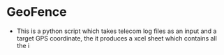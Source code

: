 # GeoFence
- This is a python script which takes telecom log files as an input and a target GPS coordinate, the it produces a xcel sheet which contains all the i
